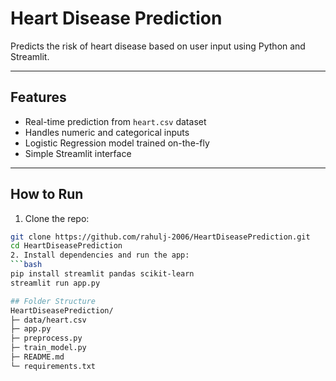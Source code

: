 # Heart Disease Prediction

Predicts the risk of heart disease based on user input using Python and Streamlit.

---

## Features
- Real-time prediction from `heart.csv` dataset  
- Handles numeric and categorical inputs  
- Logistic Regression model trained on-the-fly  
- Simple Streamlit interface  

---

## How to Run

1. Clone the repo:  
```bash
git clone https://github.com/rahulj-2006/HeartDiseasePrediction.git
cd HeartDiseasePrediction
2. Install dependencies and run the app:
```bash
pip install streamlit pandas scikit-learn
streamlit run app.py

## Folder Structure
HeartDiseasePrediction/
├─ data/heart.csv
├─ app.py
├─ preprocess.py
├─ train_model.py
├─ README.md
└─ requirements.txt

